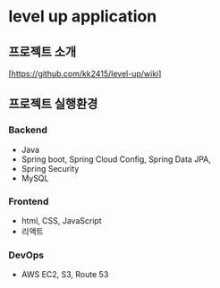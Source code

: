 # level up application

## 프로젝트 소개
[https://github.com/kk2415/level-up/wiki]


## 프로젝트 실행환경  

### Backend
+ Java
+ Spring boot, Spring Cloud Config, Spring Data JPA,
+ Spring Security
+ MySQL
  
### Frontend
+ html, CSS, JavaScript
+ 리액트  

### DevOps
+ AWS EC2, S3, Route 53


